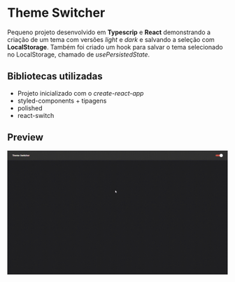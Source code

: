 # Theme Switcher

Pequeno projeto desenvolvido em **Typescrip** e **React** demonstrando a criação de um tema com versões *light* e *dark* e salvando a seleção com **LocalStorage**. Também foi criado um hook para salvar o tema selecionado no LocalStorage, chamado de *usePersistedState*.

## Bibliotecas utilizadas

* Projeto inicializado com o *create-react-app*
* styled-components + tipagens
* polished
* react-switch

## Preview

![](/preview/themeswitcher.gif)